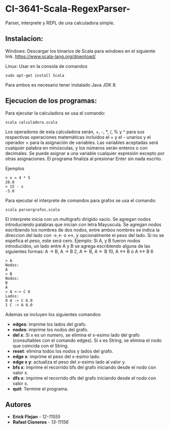 # CI-3641-Scala-RegexParser-
Parser, interprete y REPL de una calculadora simple.

## Instalacion:
Windows:
        Descargar los binarios de Scala para windows en el siguiente link.
        https://www.scala-lang.org/download/

Linux:
        Usar en la consola de comandos  
```
sudo apt-get install Scala
```

Para ambos es necesario tener instalado Java JDK 8.

## Ejecucion de los programas:

Para ejecutar la calculadora se usa el comando:
```
scala calculadora.scala
```

Los operadores de esta calculadora serán, +, -, *, /, % y ^ para sus respectivas operaciones matemáticas 
incluidos el + y el - unarios y el operador = para la asignación de variables. Las variables aceptadas
será cualquier palabra en minúsculas, y los números serán enteros o con decimales. Se puede asignar a una
variable cualquier expresión excepto por otras asignaciones. El programa finaliza al presionar Enter sin 
nada escrito.

Ejemplos
```
> x = 4 * 5
20.0
> 15 - x
-5.0
```
Para ejecutar el interprete de comandos para grafos se usa el comando:
```
scala parsergrafos.scala
```
El interprete inicia con un multigrafo dirigido vacío. Se agregan nodos introduciendo palabras que inician 
con letra Mayuscula. Se agregan nodos escribiendo los nombres de dos nodos, entre ambos nombres se indica 
la direccion del lado con ->,<- o <->,  y opcionalmente el peso del lado. Si no se espefica el peso, este 
será cero.
Ejemplo: Si A, y B fueron nodos introducidos, un lado entre A y B se agrega escribiendo alguna de las 
siguientes formas: A -> B, A -> B 2, A <- B, A <- B 10, A <-> B ó A <-> B 6
```
> A
Nodos:
A
> B
Nodos:
B
A
> A <-> C 6
Lados:
0 A -> C 6.0
1 C -> A 6.0
```
Ademas se incluyen los siguientes comandos:

* **edges**: imprime los lados del grafo.  
* **nodes**: imprime los nodos del grafo.  
* **del x**: Si x es un numero, se elimina el x-esimo lado del grafo (consultables con el comando edges). Si x es
String, se elimina el nodo que coincida con el String.  
* **reset**: elimina todos los nodos y lados del grafo.  
* **edge x**: imprime el peso del x-esimo lado.  
* **edge x y**: actualiza el peso del x-esimo lado al valor y.  
* **bfs x**: imprime el recorrido bfs del grafo iniciando desde el nodo con valor x.  
* **dfs x**: imprime el recorrido dfs del grafo iniciando desde el nodo con valor x.   
* **quit**: Termine el programa.  

## Autores

* **Erick Flejan** - *12-11555* 
* **Rafael Cisneros** - *13-11156*

